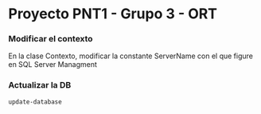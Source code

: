 # Proyecto PNT1 - Grupo 3 - ORT

### Modificar el contexto
En la clase Contexto, modificar la constante ServerName con el que figure en SQL Server Managment

### Actualizar la DB
```
update-database
```
